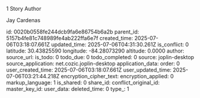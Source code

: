 1 Story Author

Jay Cardenas

id: 0020b0558fe244dcb9fa6e86754b6a2b
parent_id: 5157b4fe81c748989fe4ab222ffa6e7f
created_time: 2025-07-06T03:18:07.661Z
updated_time: 2025-07-06T04:31:30.261Z
is_conflict: 0
latitude: 30.43825590
longitude: -84.28073290
altitude: 0.0000
author: 
source_url: 
is_todo: 0
todo_due: 0
todo_completed: 0
source: joplin-desktop
source_application: net.cozic.joplin-desktop
application_data: 
order: 0
user_created_time: 2025-07-06T03:18:07.661Z
user_updated_time: 2025-07-06T03:21:44.218Z
encryption_cipher_text: 
encryption_applied: 0
markup_language: 1
is_shared: 0
share_id: 
conflict_original_id: 
master_key_id: 
user_data: 
deleted_time: 0
type_: 1